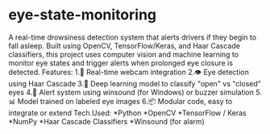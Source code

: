 # eye-state-monitoring
A real-time drowsiness detection system that alerts drivers if they begin to fall asleep. Built using OpenCV, TensorFlow/Keras, and Haar Cascade classifiers, this project uses computer vision and machine learning to monitor eye states and trigger alerts when prolonged eye closure is detected.
Features:
1.🎥 Real-time webcam integration
2.👁️ Eye detection using Haar Cascade
3.🧠 Deep learning model to classify "open" vs "closed" eyes
4.🚨 Alert system using winsound (for Windows) or buzzer simulation
5.📊 Model trained on labeled eye images
6.📦 Modular code, easy to integrate or extend
Tech.Used:
 *Python
 *OpenCV
 *TensorFlow / Keras
 *NumPy
 *Haar Cascade Classifiers
 *Winsound (for alarm)

